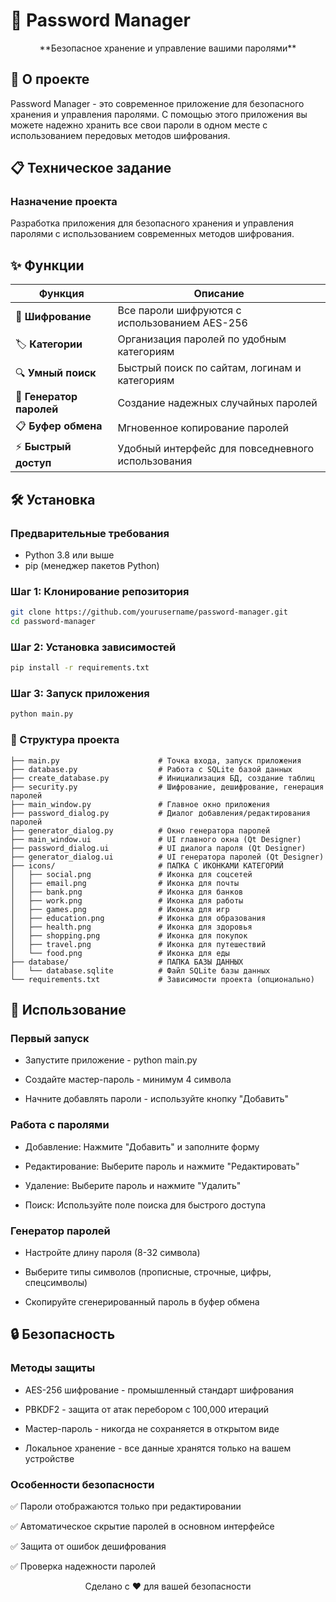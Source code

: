 # 🔐 Password Manager

<div align="center">
**Безопасное хранение и управление вашими паролями**

</div>

## 🚀 О проекте

Password Manager - это современное приложение для безопасного хранения и управления паролями. С помощью этого приложения вы можете надежно хранить все свои пароли в одном месте с использованием передовых методов шифрования.

## 📋 Техническое задание

### Назначение проекта
Разработка приложения для безопасного хранения и управления паролями с использованием современных методов шифрования.


## ✨ Функции

| Функция | Описание |
|---------|-----------|
| 🔐 **Шифрование** | Все пароли шифруются с использованием AES-256 |
| 🏷️ **Категории** | Организация паролей по удобным категориям |
| 🔍 **Умный поиск** | Быстрый поиск по сайтам, логинам и категориям |
| 🎲 **Генератор паролей** | Создание надежных случайных паролей |
| 📋 **Буфер обмена** | Мгновенное копирование паролей |
| ⚡ **Быстрый доступ** | Удобный интерфейс для повседневного использования |



## 🛠 Установка

### Предварительные требования
- Python 3.8 или выше
- pip (менеджер пакетов Python)

### Шаг 1: Клонирование репозитория
```bash
git clone https://github.com/yourusername/password-manager.git
cd password-manager
```
### Шаг 2: Установка зависимостей
```bash
pip install -r requirements.txt
```

### Шаг 3: Запуск приложения
```bash
python main.py
```

### 📁 Структура проекта
```text
├── main.py                      # Точка входа, запуск приложения
├── database.py                  # Работа с SQLite базой данных
├── create_database.py           # Инициализация БД, создание таблиц
├── security.py                  # Шифрование, дешифрование, генерация паролей
├── main_window.py               # Главное окно приложения
├── password_dialog.py           # Диалог добавления/редактирования паролей
├── generator_dialog.py          # Окно генератора паролей
├── main_window.ui               # UI главного окна (Qt Designer)
├── password_dialog.ui           # UI диалога пароля (Qt Designer)
├── generator_dialog.ui          # UI генератора паролей (Qt Designer)
├── icons/                       # ПАПКА С ИКОНКАМИ КАТЕГОРИЙ
│   ├── social.png               # Иконка для соцсетей
│   ├── email.png                # Иконка для почты
│   ├── bank.png                 # Иконка для банков
│   ├── work.png                 # Иконка для работы
│   ├── games.png                # Иконка для игр
│   ├── education.png            # Иконка для образования
│   ├── health.png               # Иконка для здоровья
│   ├── shopping.png             # Иконка для покупок
│   ├── travel.png               # Иконка для путешествий
│   └── food.png                 # Иконка для еды
├── database/                    # ПАПКА БАЗЫ ДАННЫХ
│   └── database.sqlite          # Файл SQLite базы данных
└── requirements.txt             # Зависимости проекта (опционально)
```

## 🎯 Использование
### Первый запуск
- Запустите приложение - python main.py

- Создайте мастер-пароль - минимум 4 символа

- Начните добавлять пароли - используйте кнопку "Добавить"

### Работа с паролями
- Добавление: Нажмите "Добавить" и заполните форму

- Редактирование: Выберите пароль и нажмите "Редактировать"

- Удаление: Выберите пароль и нажмите "Удалить"

- Поиск: Используйте поле поиска для быстрого доступа

### Генератор паролей
- Настройте длину пароля (8-32 символа)

- Выберите типы символов (прописные, строчные, цифры, спецсимволы)

- Скопируйте сгенерированный пароль в буфер обмена

## 🔒 Безопасность
### Методы защиты
- AES-256 шифрование - промышленный стандарт шифрования

- PBKDF2 - защита от атак перебором с 100,000 итераций

- Мастер-пароль - никогда не сохраняется в открытом виде

- Локальное хранение - все данные хранятся только на вашем устройстве

### Особенности безопасности
✅ Пароли отображаются только при редактировании

✅ Автоматическое скрытие паролей в основном интерфейсе

✅ Защита от ошибок дешифрования

✅ Проверка надежности паролей

<div align="center">
Сделано с ❤️ для вашей безопасности
</div>